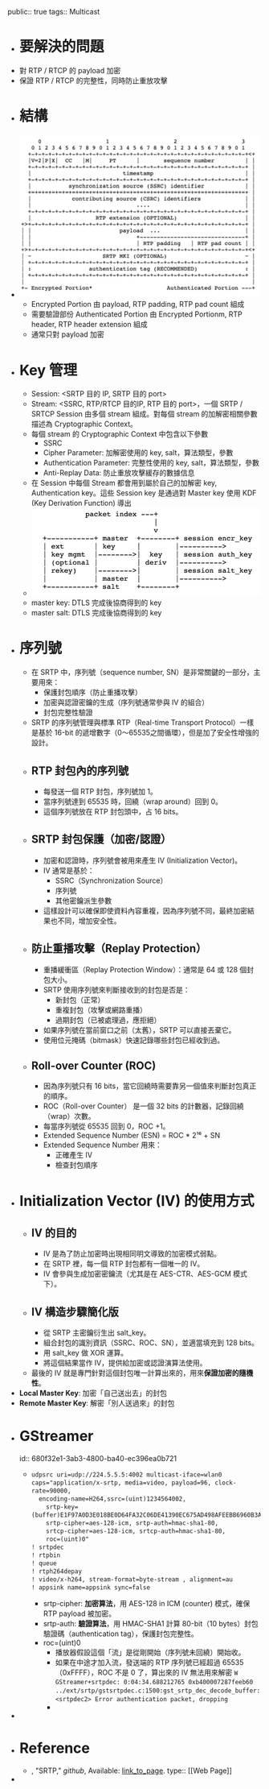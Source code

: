 public:: true
tags:: Multicast

- # 要解決的問題
- 對 RTP / RTCP 的 payload 加密
- 保證 RTP / RTCP 的完整性，同時防止重放攻擊
- # 結構
- ![image.png](../assets/image_1745823294705_0.png)
	- Encrypted Portion 由 payload, RTP padding, RTP pad count 組成
	- 需要驗證部份 Authenticated Portion 由 Encrypted Portionm, RTP header, RTP header extension 組成
	- 通常只對 payload 加密
- # Key 管理
	- Session: <SRTP 目的 IP, SRTP 目的 port>
	- Stream: <SSRC, RTP/RTCP 目的IP, RTP 目的 port>，一個 SRTP / SRTCP Session 由多個 stream 組成。對每個 stream 的加解密相關參數描述為 Cryptographic Context。
	- 每個 stream 的 Cryptographic Context 中包含以下參數
		- SSRC
		- Cipher Parameter: 加解密使用的 key, salt，算法類型，參數
		- Authentication Parameter: 完整性使用的 key, salt，算法類型，參數
		- Anti-Replay Data: 防止重放攻擊緩存的數據信息
	- 在 Session 中每個 Stream 都會用到屬於自己的加解密 key, Authentication key。這些 Session key 是通過對 Master key 使用 KDF (Key Derivation Function) 導出
	- ![image.png](../assets/image_1745824069494_0.png)
	- master key: DTLS 完成後協商得到的 key
	- master salt: DTLS 完成後協商得到的 key
- # 序列號
	- 在 SRTP 中，序列號（sequence number, SN）是非常關鍵的一部分，主要用來：
		- 保護封包順序（防止重播攻擊）
		- 加密與認證密鑰的生成（序列號通常參與 IV 的組合）
		- 封包完整性驗證
	- SRTP 的序列號管理與標準 RTP（Real-time Transport Protocol）一樣是基於 16-bit 的遞增數字（0～65535之間循環），但是加了安全性增強的設計。
	- ## RTP 封包內的序列號
		- 每發送一個 RTP 封包，序列號加 1。
		- 當序列號達到 65535 時，回繞（wrap around）回到 0。
		- 這個序列號放在 RTP 封包頭中，占 16 bits。
	- ## SRTP 封包保護（加密/認證）
		- 加密和認證時，序列號會被用來產生 IV (Initialization Vector)。
		- IV 通常是基於：
			- SSRC（Synchronization Source）
			- 序列號
			- 其他密鑰派生參數
		- 這樣設計可以確保即使資料內容重複，因為序列號不同，最終加密結果也不同，增加安全性。
	- ## 防止重播攻擊（Replay Protection）
		- 重播緩衝區（Replay Protection Window）：通常是 64 或 128 個封包大小。
		- SRTP 使用序列號來判斷接收到的封包是否是：
			- 新封包（正常）
			- 重複封包（攻擊或網路重播）
			- 過期封包（已被處理過，應拒絕）
		- 如果序列號在當前窗口之前（太舊），SRTP 可以直接丟棄它。
		- 使用位元掩碼（bitmask）快速記錄哪些封包已經收到過。
	- ## Roll-over Counter (ROC)
		- 因為序列號只有 16 bits，當它回繞時需要靠另一個值來判斷封包真正的順序。
		- ROC（Roll-over Counter） 是一個 32 bits 的計數器，記錄回繞（wrap）次數。
		- 每當序列號從 65535 回到 0，ROC +1。
		- Extended Sequence Number (ESN) = ROC * 2¹⁶ + SN
		- Extended Sequence Number 用來：
			- 正確產生 IV
			- 檢查封包順序
- #  Initialization Vector (IV) 的使用方式
	- ## IV 的目的
		- IV 是為了防止加密時出現相同明文導致的加密模式弱點。
		- 在 SRTP 裡，每一個 RTP 封包都有一個唯一的 IV。
		- IV 會參與生成加密密鑰流（尤其是在 AES-CTR、AES-GCM 模式下）。
	- ## IV 構造步驟簡化版
		- 從 SRTP 主密鑰衍生出 salt_key。
		- 組合封包的識別資訊（SSRC、ROC、SN），並適當填充到 128 bits。
		- 用 salt_key 做 XOR 運算。
		- 將這個結果當作 IV，提供給加密或認證演算法使用。
	- 最後的 IV 就是專門針對這個封包唯一計算出來的，用來**保證加密的隨機性**。
- **Local Master Key**: 加密「自己送出去」的封包
- **Remote Master Key**: 解密「別人送過來」的封包
- # GStreamer
  id:: 680f32e1-3ab3-4800-ba40-ec396ea0b721
	- ```
	  udpsrc uri=udp://224.5.5.5:4002 multicast-iface=wlan0 
	  caps="application/x-srtp, media=video, payload=96, clock-rate=90000, 
	  	encoding-name=H264,ssrc=(uint)1234564002,
	      srtp-key=(buffer)E1F97A0D3E018BE0D64FA32C06DE41390EC675AD498AFEEBB6960B3AABE6, 
	      srtp-cipher=aes-128-icm, srtp-auth=hmac-sha1-80, 
	      srtcp-cipher=aes-128-icm, srtcp-auth=hmac-sha1-80, 
	      roc=(uint)0" 
	  ! srtpdec 
	  ! rtpbin 
	  ! queue 
	  ! rtph264depay 
	  ! video/x-h264, stream-format=byte-stream , alignment=au 
	  ! appsink name=appsink sync=false
	  ```
		- srtp-cipher: **加密算法**，用 AES-128 in ICM (counter) 模式，確保 RTP payload 被加密。
		- srtp-auth: **驗證算法**，用 HMAC-SHA1 計算 80-bit（10 bytes）封包驗證碼（authentication tag），保護封包完整性。
		- roc=(uint)0
			- 播放器假設這個「流」是從剛開始（序列號未回繞）開始收。
			- 如果在中途才加入流，發送端的 RTP 序列號已經超過 65535（0xFFFF），ROC 不是 0 了，算出來的 IV 無法用來解密
			  `W GStreamer+srtpdec: 0:04:34.688212765 0xb400007287feeb60 ../ext/srtp/gstsrtpdec.c:1500:gst_srtp_dec_decode_buffer:<srtpdec2> Error authentication packet, dropping`
			-
-
- # Reference
	- , "SRTP," *github*, Available: [link_to_page](https://github.com/0voice/audio_video_streaming/blob/main/article/018-WebRTC%20%E4%BC%A0%E8%BE%93%E5%AE%89%E5%85%A8%E6%9C%BA%E5%88%B6%E7%AC%AC%E4%BA%8C%E8%AF%9D%EF%BC%9A%E6%B7%B1%E5%85%A5%E6%98%BE%E5%87%BA%20SRTP%20%E5%8D%8F%E8%AE%AE.md). 
	  type:: [[Web Page]]
-